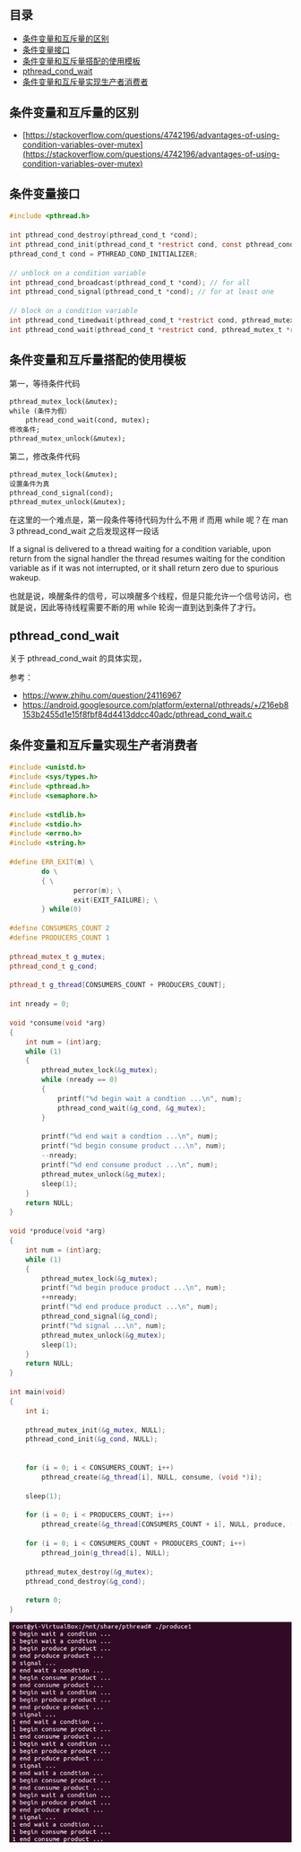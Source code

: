 ## 目录

- [条件变量和互斥量的区别](#条件变量和互斥量的区别)
- [条件变量接口](#条件变量接口)
- [条件变量和互斥量搭配的使用模板](#条件变量和互斥量搭配的使用模板)
- [pthread_cond_wait](#pthread_cond_wait)
- [条件变量和互斥量实现生产者消费者](#条件变量和互斥量实现生产者消费者)


## 条件变量和互斥量的区别

- [https://stackoverflow.com/questions/4742196/advantages-of-using-condition-variables-over-mutex](https://stackoverflow.com/questions/4742196/advantages-of-using-condition-variables-over-mutex)


## 条件变量接口

```c
#include <pthread.h>

int pthread_cond_destroy(pthread_cond_t *cond);
int pthread_cond_init(pthread_cond_t *restrict cond, const pthread_condattr_t *restrict attr);
pthread_cond_t cond = PTHREAD_COND_INITIALIZER;

// unblock on a condition variable
int pthread_cond_broadcast(pthread_cond_t *cond); // for all
int pthread_cond_signal(pthread_cond_t *cond); // for at least one

// block on a condition variable
int pthread_cond_timedwait(pthread_cond_t *restrict cond, pthread_mutex_t *restrict mutex, const struct timespec *restrict abstime);
int pthread_cond_wait(pthread_cond_t *restrict cond, pthread_mutex_t *restrict mutex);
```

## 条件变量和互斥量搭配的使用模板

第一，等待条件代码

```
pthread_mutex_lock(&mutex);
while (条件为假）
    pthread_cond_wait(cond, mutex);
修改条件;
pthread_mutex_unlock(&mutex);
```

第二，修改条件代码
```
pthread_mutex_lock(&mutex);
设置条件为真
pthread_cond_signal(cond);
pthread_mutex_unlock(&mutex);
```

在这里的一个难点是，第一段条件等待代码为什么不用 if 而用 while 呢？在 man 3 pthread_cond_wait 之后发现这样一段话

If a signal is delivered to a thread waiting for a condition variable, upon return from the signal handler the thread resumes waiting for the condition variable as if it was not interrupted, or it shall return zero due to spurious wakeup.

也就是说，唤醒条件的信号，可以唤醒多个线程，但是只能允许一个信号访问，也就是说，因此等待线程需要不断的用 while 轮询一直到达到条件了才行。

## pthread_cond_wait

关于 pthread_cond_wait 的具体实现，

参考：

- <https://www.zhihu.com/question/24116967>
- <https://android.googlesource.com/platform/external/pthreads/+/216eb8153b2455d1e15f8fbf84d4413ddcc40adc/pthread_cond_wait.c>

## 条件变量和互斥量实现生产者消费者

```c++
#include <unistd.h>
#include <sys/types.h>
#include <pthread.h>
#include <semaphore.h>

#include <stdlib.h>
#include <stdio.h>
#include <errno.h>
#include <string.h>

#define ERR_EXIT(m) \
        do \
        { \
                perror(m); \
                exit(EXIT_FAILURE); \
        } while(0)

#define CONSUMERS_COUNT 2
#define PRODUCERS_COUNT 1

pthread_mutex_t g_mutex;
pthread_cond_t g_cond;

pthread_t g_thread[CONSUMERS_COUNT + PRODUCERS_COUNT];

int nready = 0;

void *consume(void *arg)
{
    int num = (int)arg;
    while (1)
    {
        pthread_mutex_lock(&g_mutex);
        while (nready == 0)
        {
            printf("%d begin wait a condtion ...\n", num);
            pthread_cond_wait(&g_cond, &g_mutex);
        }

        printf("%d end wait a condtion ...\n", num);
        printf("%d begin consume product ...\n", num);
        --nready;
        printf("%d end consume product ...\n", num);
        pthread_mutex_unlock(&g_mutex);
        sleep(1);
    }
    return NULL;
}

void *produce(void *arg)
{
    int num = (int)arg;
    while (1)
    {
        pthread_mutex_lock(&g_mutex);
        printf("%d begin produce product ...\n", num);
        ++nready;
        printf("%d end produce product ...\n", num);
        pthread_cond_signal(&g_cond);
        printf("%d signal ...\n", num);
        pthread_mutex_unlock(&g_mutex);
        sleep(1);
    }
    return NULL;
}

int main(void)
{
    int i;

    pthread_mutex_init(&g_mutex, NULL);
    pthread_cond_init(&g_cond, NULL);


    for (i = 0; i < CONSUMERS_COUNT; i++)
        pthread_create(&g_thread[i], NULL, consume, (void *)i);

    sleep(1);

    for (i = 0; i < PRODUCERS_COUNT; i++)
        pthread_create(&g_thread[CONSUMERS_COUNT + i], NULL, produce, (void *)i);

    for (i = 0; i < CONSUMERS_COUNT + PRODUCERS_COUNT; i++)
        pthread_join(g_thread[i], NULL);

    pthread_mutex_destroy(&g_mutex);
    pthread_cond_destroy(&g_cond);

    return 0;
}
```

![](https://github.com/EthsonLiu/personal-notes/blob/master/_image/029.png)

